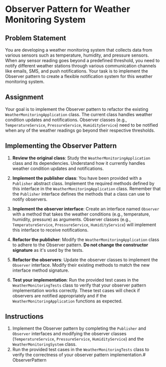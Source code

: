 # Observer Pattern for Weather Monitoring System

## Problem Statement
You are developing a weather monitoring system that collects data from various sensors such as temperature, humidity, and pressure sensors. When any sensor reading goes beyond a predefined threshold, you need to notify different weather stations through various communication channels like emails, SMS, and push notifications. Your task is to implement the Observer pattern to create a flexible notification system for this weather monitoring system.

## Assignment
Your goal is to implement the Observer pattern to refactor the existing `WeatherMonitoringApplication` class. The current class handles weather condition updates and notifications. Observer classes (e.g., `TemperatureService`, `PressureService`, `HumidityService`) need to be notified when any of the weather readings go beyond their respective thresholds.

## Implementing the Observer Pattern

1. **Review the original class**: Study the `WeatherMonitoringApplication` class and its dependencies. Understand how it currently handles weather condition updates and notifications.

2. **Implement the publisher class**: You have been provided with a `Publisher` abstract class. Implement the required methods defined by this interface in the `WeatherMonitoringApplication` class. Remember that the `Publisher` interface defines the methods that a class can use to notify observers.

3. **Implement the observer interface**: Create an interface named `Observer` with a method that takes the weather conditions (e.g., temperature, humidity, pressure) as arguments. Observer classes (e.g., `TemperatureService`, `PressureService`, `HumidityService`) will implement this interface to receive notifications.

4. **Refactor the publisher**: Modify the `WeatherMonitoringApplication` class to adhere to the Observer pattern. **Do not change the constructor signature** as it's used by the tests.

5. **Refactor the observers**: Update the observer classes to implement the `Observer` interface. Modify their existing methods to match the new interface method signature.

6. **Test your implementation**: Run the provided test cases in the `WeatherMonitoringTests` class to verify that your observer pattern implementation works correctly. These test cases will check if observers are notified appropriately and if the `WeatherMonitoringApplication` functions as expected.

## Instructions

1. Implement the Observer pattern by completing the `Publisher` and `Observer` interfaces and modifying the observer classes (`TemperatureService`, `PressureService`, `HumidityService`) and the `WeatherMonitoringSystem` class.
2. Run the provided test cases in the `WeatherMonitoringTests` class to verify the correctness of your observer pattern implementation.#   O b s e r v e r P a t t e r n  
 